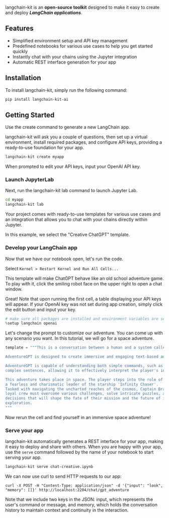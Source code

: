
langchain-kit is an **open-source toolkit** designed to make it easy to create and deploy **_LangChain applications_**.

## Features

- Simplified environment setup and API key management
- Predefined notebooks for various use cases to help you get started quickly
- Instantly chat with your chains using the Jupyter integration
- Automatic REST interface generation for your app

## Installation

To install langchain-kit, simply run the following command:

```bash
pip install langchain-kit-ai
```

## Getting Started

Use the create command to generate a new LangChain app.

langchain-kit will ask you a couple of questions, then set up a virtual environment, install required packages, and configure API keys, providing a ready-to-use foundation for your app.

```bash
langchain-kit create myapp
```

When prompted to edit your API keys, input your OpenAI API key.

### Launch JupyterLab

Next, run the langchain-kit lab command to launch Jupyter Lab.

```bash
cd myapp
langchain-kit lab
```

Your project comes with ready-to-use templates for various use cases and an integration that allows you to chat with your chains directly within Jupyter.

In this example, we select the "Creative ChatGPT" template.


### Develop your LangChain app

Now that we have our notebook open, let's run the code.

Select `Kernel > Restart Kernel and Run All Cells...`

This template will make ChatGPT behave like an old school adventure game. To play with it, click the smiling robot face on the upper right to open a chat window.

Great! Note that upon running the first cell, a table displaying your API keys will appear. If your OpenAI key was not set during app creation, simply click the edit button and input your key.

```python
# make sure all packages are installed and environment variables are set
%setup langchain openai
```

Let's change the prompt to customize our adventure. You can come up with any scenario you want. In this tutorial, we will go for a space adventure.

```python
template = """This is a conversation between a human and a system called AdventureGPT.

AdventureGPT is designed to create immersive and engaging text-based adventure games.

AdventureGPT is capable of understanding both simple commands, such as 'look,' and more
complex sentences, allowing it to effectively interpret the player's intent.

This adventure takes place in space. The player steps into the role of Captain Bravado,
a fearless and charismatic leader of the starship 'Infinity Chaser'.
Tasked with navigating the uncharted reaches of the cosmos, Captain Bravado and their
loyal crew must overcome various challenges, solve intricate puzzles, and make critical
decisions that will shape the fate of their mission and the future of interstellar
exploration.
"""
```

Now rerun the cell and find yourself in an immersive space adventure!

### Serve your app

langchain-kit automatically generates a REST interface for your app, making it easy to deploy and share with others. When you are happy with your app, use the `serve` command followed by the name of your notebook to start serving your app.

```bash
langchain-kit serve chat-creative.ipynb
```

We can now use curl to send HTTP requests to our app:

```
curl -X POST -H "Content-Type: application/json" -d '{"input": "look", "memory": []}' http://localhost:2204/chat/gpt_adventure
```

Note that we include two keys in the JSON: input, which represents the user's command or message, and memory, which holds the conversation history to maintain context and continuity in the interaction.
